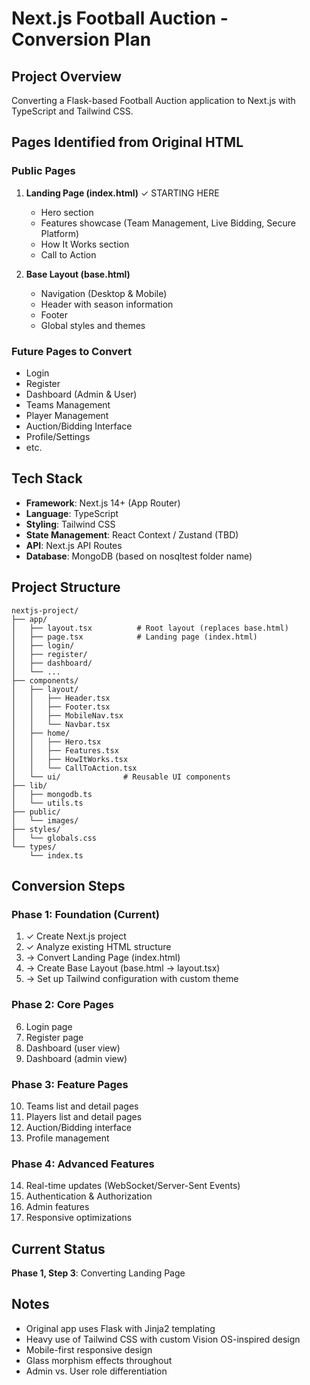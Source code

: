 # Next.js Football Auction - Conversion Plan

## Project Overview
Converting a Flask-based Football Auction application to Next.js with TypeScript and Tailwind CSS.

## Pages Identified from Original HTML

### Public Pages
1. **Landing Page (index.html)** ✓ STARTING HERE
   - Hero section
   - Features showcase (Team Management, Live Bidding, Secure Platform)
   - How It Works section
   - Call to Action

2. **Base Layout (base.html)**
   - Navigation (Desktop & Mobile)
   - Header with season information
   - Footer
   - Global styles and themes

### Future Pages to Convert
- Login
- Register
- Dashboard (Admin & User)
- Teams Management
- Player Management
- Auction/Bidding Interface
- Profile/Settings
- etc.

## Tech Stack
- **Framework**: Next.js 14+ (App Router)
- **Language**: TypeScript
- **Styling**: Tailwind CSS
- **State Management**: React Context / Zustand (TBD)
- **API**: Next.js API Routes
- **Database**: MongoDB (based on nosqltest folder name)

## Project Structure
```
nextjs-project/
├── app/
│   ├── layout.tsx          # Root layout (replaces base.html)
│   ├── page.tsx            # Landing page (index.html)
│   ├── login/
│   ├── register/
│   ├── dashboard/
│   └── ...
├── components/
│   ├── layout/
│   │   ├── Header.tsx
│   │   ├── Footer.tsx
│   │   ├── MobileNav.tsx
│   │   └── Navbar.tsx
│   ├── home/
│   │   ├── Hero.tsx
│   │   ├── Features.tsx
│   │   ├── HowItWorks.tsx
│   │   └── CallToAction.tsx
│   └── ui/              # Reusable UI components
├── lib/
│   ├── mongodb.ts
│   └── utils.ts
├── public/
│   └── images/
├── styles/
│   └── globals.css
└── types/
    └── index.ts
```

## Conversion Steps

### Phase 1: Foundation (Current)
1. ✓ Create Next.js project
2. ✓ Analyze existing HTML structure
3. → Convert Landing Page (index.html)
4. → Create Base Layout (base.html → layout.tsx)
5. → Set up Tailwind configuration with custom theme

### Phase 2: Core Pages
6. Login page
7. Register page
8. Dashboard (user view)
9. Dashboard (admin view)

### Phase 3: Feature Pages
10. Teams list and detail pages
11. Players list and detail pages
12. Auction/Bidding interface
13. Profile management

### Phase 4: Advanced Features
14. Real-time updates (WebSocket/Server-Sent Events)
15. Authentication & Authorization
16. Admin features
17. Responsive optimizations

## Current Status
**Phase 1, Step 3**: Converting Landing Page

## Notes
- Original app uses Flask with Jinja2 templating
- Heavy use of Tailwind CSS with custom Vision OS-inspired design
- Mobile-first responsive design
- Glass morphism effects throughout
- Admin vs. User role differentiation
